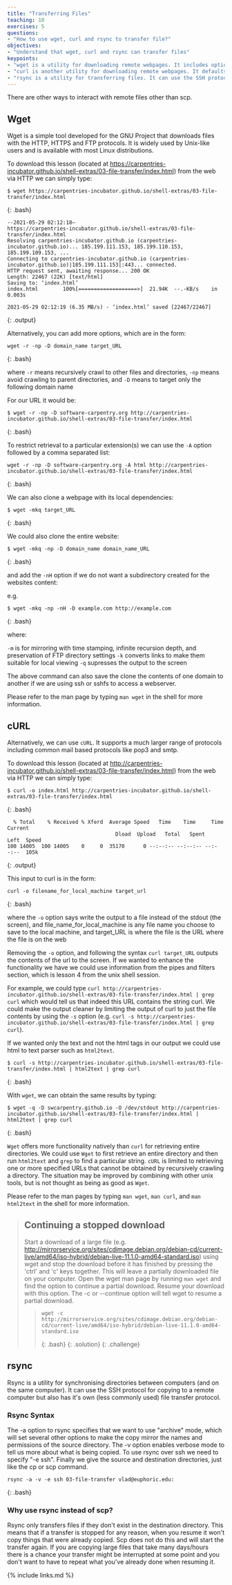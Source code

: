 ```yaml
---
title: "Transferring Files"
teaching: 10
exercises: 5
questions:
- "How to use wget, curl and rsync to transfer file?"
objectives:
- "Understand that wget, curl and rsync can transfer files"
keypoints:
- "wget is a utility for downloading remote webpages. It includes options to mirror an entire site."
- "curl is another utility for downloading remote webpages. It defaults to outputting the result on screen, this can be piped to other programs."
- "rsync is a utility for transferring files. It can use the SSH protocol and is useful for mirroring complicated directory structures from one computer to another."
---
```


There are other ways to interact with remote files other than scp.

## Wget

Wget is a simple tool developed for the GNU Project that downloads files with the HTTP, HTTPS and FTP protocols. It is widely used by Unix-like users and is available with most Linux distributions.

To download this lesson (located at https://carpentries-incubator.github.io/shell-extras/03-file-transfer/index.html) from the web via HTTP we can simply type:

~~~
$ wget https://carpentries-incubator.github.io/shell-extras/03-file-transfer/index.html
~~~
{: .bash}

~~~
--2021-05-29 02:12:18—  
https://carpentries-incubator.github.io/shell-extras/03-file-transfer/index.html
Resolving carpentries-incubator.github.io (carpentries-incubator.github.io)... 185.199.111.153, 185.199.110.153, 185.199.109.153, ...
Connecting to carpentries-incubator.github.io (carpentries-incubator.github.io)|185.199.111.153|:443... connected.
HTTP request sent, awaiting response... 200 OK
Length: 22467 (22K) [text/html]
Saving to: ‘index.html’
index.html        100%[===================>]  21.94K  --.-KB/s    in 0.003s  

2021-05-29 02:12:19 (6.35 MB/s) - ‘index.html’ saved [22467/22467]
~~~
{: .output}

Alternatively, you can add more options, which are in the form:

~~~
wget -r -np -D domain_name target_URL
~~~
{: .bash}

where `-r` means recursively crawl to other files and directories, `-np` means avoid crawling to parent directories, and `-D` means to target only the following domain name

For our URL it would be:

~~~
$ wget -r -np -D software-carpentry.org http://carpentries-incubator.github.io/shell-extras/03-file-transfer/index.html
~~~
{: .bash}

To restrict retrieval to a particular extension(s)
we can use the `-A` option followed by a comma separated list:

~~~
wget -r -np -D software-carpentry.org -A html http://carpentries-incubator.github.io/shell-extras/03-file-transfer/index.html
~~~
{: .bash}

We can also clone a webpage with its local dependencies:

~~~
$ wget -mkq target_URL
~~~
{: .bash}

We could also clone the entire website:

~~~
$ wget -mkq -np -D domain_name domain_name_URL
~~~
{: .bash}

and add the `-nH` option if we do not want a subdirectory created for the websites content:

e.g.

~~~
$ wget -mkq -np -nH -D example.com http://example.com
~~~
{: .bash}

where:

`-m` is for mirroring with time stamping, infinite recursion depth, and preservation of FTP directory settings
`-k` converts links to make them suitable for local viewing 
`-q` supresses the output to the screen

The above command can also save the clone the contents of one domain to another
if we are using ssh or sshfs to access a webserver. 
 
Please refer to the man page by typing `man wget` in the shell for more information.
  
## cURL

Alternatively, we can use `cURL`.
It supports a much larger range of protocols including common mail based protocols like pop3 and smtp. 

To download this lesson (located at http://carpentries-incubator.github.io/shell-extras/03-file-transfer/index.html)
from the web via HTTP we can simply type:

~~~
$ curl -o index.html http://carpentries-incubator.github.io/shell-extras/03-file-transfer/index.html
~~~
{: .bash}

~~~
  % Total    % Received % Xferd  Average Speed   Time    Time     Time  Current
                                   Dload  Upload   Total   Spent    Left  Speed
100 14005  100 14005    0     0  35170      0 --:--:-- --:--:-- --:--:--  105k
~~~
{: .output}

This input to curl is in the form:

~~~
curl -o filename_for_local_machine target_url
~~~
{: .bash}

where the `-o` option says write the output to a file instead of the stdout (the screen),
and file_name_for_local_machine is any file name you choose to save to the local machine,
and target_URL is where the file is the URL where the file is on the web

Removing the `-o` option, and following the syntax `curl target_URL`
outputs the contents of the url to the screen.
If we wanted to enhance the functionality we have we could use information from the pipes and filters section,
which is lesson 4 from the unix shell session.

For example, we could type
`curl http://carpentries-incubator.github.io/shell-extras/03-file-transfer/index.html | grep curl`
which would tell us that indeed this URL contains the string curl.
We could make the output cleaner by limiting the output of curl to just the file contents by using the `-s` option
(e.g. `curl -s http://carpentries-incubator.github.io/shell-extras/03-file-transfer/index.html | grep curl`). 

If we wanted only the text and not the html tags in our output we could use html to text parser such as `html2text`.

~~~
$ curl -s http://carpentries-incubator.github.io/shell-extras/03-file-transfer/index.html | html2text | grep curl
~~~
{: .bash}

With `wget`, we can obtain the same results by typing:

~~~
$ wget -q -D swcarpentry.github.io -O /dev/stdout http://carpentries-incubator.github.io/shell-extras/03-file-transfer/index.html | html2text | grep curl
~~~
{: .bash}

`Wget` offers more functionality natively than `curl` for retrieving entire directories.
We could use `Wget` to first retrieve an entire directory and then run `html2text` and `grep`
to find a particular string.
`cURL` is limited to retrieving one or more specified URLs that cannot be obtained by recursively crawling a directory.
The situation may be improved by combining with other unix tools, but is not thought as being as good as `Wget`.

Please refer to the man pages by typing `man wget`, `man curl`, and `man html2text` in the shell for more information. 

> ## Continuing a stopped download
> Start a download of a large file (e.g. http://mirrorservice.org/sites/cdimage.debian.org/debian-cd/current-live/amd64/iso-hybrid/debian-live-11.1.0-amd64-standard.iso) using wget and stop the download before it has finished by pressing the 'ctrl' and 'c' keys together. This will leave a partially downloaded file on your computer. 
> Open the wget man page by running `man wget` and find the option to continue a partial download. 
> Resume your download with this option.
> The -c or --continue option will tell wget to resume a partial download.
> > ~~~
> > wget -c http://mirrorservice.org/sites/cdimage.debian.org/debian-cd/current-live/amd64/iso-hybrid/debian-live-11.1.0-amd64-standard.iso
> > ~~~
> > {: .bash}
> {: .solution}
{: .challenge}

## rsync

Rsync is a utility for synchronising directories between computers (and on the same computer). It can use the SSH protocol for copying to a remote computer but also has it's own (less commonly used) file transfer protocol. 

### Rsync Syntax
The -a option to rsync specifies that we want to use "archive" mode, which will set several other options to make the copy mirror the names and permissions of the source directory. The -v option enables verbose mode to tell us more about what is being copied. To use rsync over ssh we need to specify "-e ssh". Finally we give the source and destination directories, just like the cp or scp command. 

~~~
rsync -a -v -e ssh 03-file-transfer vlad@euphoric.edu:
~~~
{: .bash}

### Why use rsync instead of scp?
Rsync only transfers files if they don't exist in the destination directory. This means that if a transfer is stopped for any reason, when you resume it won't copy things that were already copied. Scp does not do this and will start the transfer again. If you are copying large files that take many days/hours there is a chance your transfer might be interrupted at some point and you don't want to have to repeat what you've already done when resuming it.

{% include links.md %}

